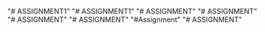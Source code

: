 "# ASSIGNMENT1" 
"# ASSIGNMENT1" 
"# ASSIGNMENT" 
"# ASSIGNMENT" 
"# ASSIGNMENT" 
"# ASSIGNMENT" 
"#Assignment"
"# ASSIGNMENT" 
